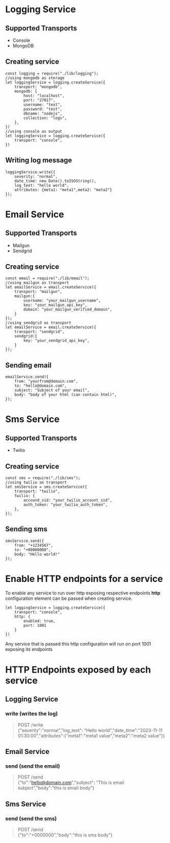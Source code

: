 # Logging Service
## Supported Transports
- Console
- MongoDB
## Creating service
```
const logging = require("./lib/logging");
//using mongodb as storage
let loggingService = logging.createService({
    transport: "mongodb",
    mongodb: {
        host: "localhost",
        port: "27017",
        username: "test",
        password: "test",
        dbname: "nodejs",
        collection: "logs",
    },
})
//using console as output
let loggingService = logging.createService({
    transport: "console",
})
```
## Writing log message
```
loggingService.write({
    severity: "normal",
    date_time: new Date().toISOString(),
    log_text: "hello world",
    attributes: {meta1: "meta1",meta2: "meta2"}
});
```

# Email Service
## Supported Transports
- Mailgun
- Sendgrid
## Creating service
```
const email = require("./lib/email");
//using mailgun as transport
let emailService = email.createService({
    transport: "mailgun",
    mailgun:{
        username: "your_mailgun_username",
        key: "your_mailgun_api_key",
        domain: "your_mailgun_verified_domain",
    }
});
//using sendgrid as transport
let emailService = email.createService({
    transport: "sendgrid",
    sendgrid:{
        key: "your_sendgrid_api_key",
    }
});
```
## Sending email
```
emailService.send({
    from: "yourfrom@domain.com",
    to: "hello@domain.com",
    subject: "Subject of your email",
    body: "body of your html (can contain html)",
});
```

# Sms Service
## Supported Transports
- Twilio
## Creating service
```
const sms = require("./lib/sms");
//using twilio as transport
let smsService = sms.createService({
    transport: "twilio",
    twilio: {
        accound_sid: "your_twilio_account_sid",
        auth_token: "your_twilio_auth_token",
    },
});
```
## Sending sms
```
smsService.send({
    from: "+1234567",
    to: "+00000000",
    body: "Hello world!"
});
```
# Enable HTTP endpoints for a service
To enable any service to run over http exposing respective endpoints **http** configuration element can be passed when creating service.
```
let loggingService = logging.createService({
    transport: "console",
    http: {
        enabled: true,
        port: 1001
    }
})
```
Any service that is passed this http configuration will run on port 1001 exposing its endpoints

# HTTP Endpoints exposed by each service
## Logging Service
### write (writes the log)
> POST /write <br />
{"severity":"normal","log_text": "Hello world","date_time":"2023-11-11 01:30:00","attributes":{"meta1":"meta1 value","meta2":"meta2 value"}}

## Email Service
### send (send the email)
> POST /send <br />
{"to":"hello@domain.com","subject": "This is email subject","body":"this is email body"}

## Sms Service
### send (send the sms)
> POST /send <br />
{"to":"+0000000","body":"this is sms body"}